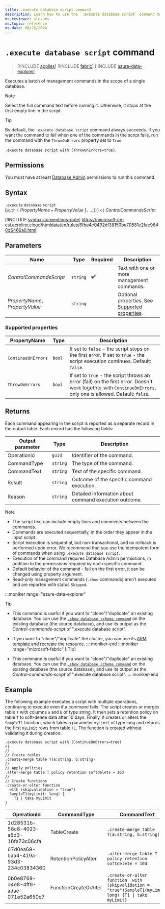 ```yaml
---
title: .execute database script command
description: Learn how to use the `.execute database script` command to execute a batch of management commands in the scope of a single database.
ms.reviewer: alexans
ms.topic: reference
ms.date: 08/26/2024
---
```

# `.execute database script` command

> [!INCLUDE [applies](../includes/applies-to-version/applies.md)] [!INCLUDE [fabric](../includes/applies-to-version/fabric.md)] [!INCLUDE [azure-data-explorer](../includes/applies-to-version/azure-data-explorer.md)]

Executes a batch of management commands in the scope of a single database.

> [!NOTE]
> Select the full command text before running it. Otherwise, it stops at the first empty line in the script.

> [!TIP]
> By default, the `.execute database script` command always succeeds. If you want the command to fail when one of the commands in the script fails, run the command with the `ThrowOnErrors` property set to `True`
>
> `.execute database script with (ThrowOnErrors=true)`.

## Permissions

You must have at least [Database Admin](../access-control/role-based-access-control.md) permissions to run this command.

## Syntax

`.execute` `database` `script`  
[`with` `(` *PropertyName* `=` *PropertyValue* [`,` ...]`)`] `<|` *ControlCommandsScript*

[!INCLUDE [syntax-conventions-note](../includes/syntax-conventions-note.md)]
https://microsoft-ce-csi.acrolinx.cloud/htmldata/en/rules/6fba4c0492df38150ba70881e2fae9640d6466a0.html
## Parameters

|Name|Type|Required|Description|
|--|--|--|--|
|*ControlCommandsScript*| `string` | :heavy_check_mark:| Text with one or more management commands.|
|*PropertyName*, *PropertyValue*| `string` || Optional properties. See [Supported properties](#supported-properties).|

### Supported properties

| PropertyName | Type | Description |
|--|--|--|
| `ContinueOnErrors` | `bool` | If set to `false` - the script stops on the first error. If set to `true` - the script execution continues. Default: `false`. |
| `ThrowOnErrors` | `bool` | If set to `true` - the script throws an error (fail) on the first error. Doesn't work together with `ContinueOnErrors`, only one is allowed. Default: `false`. |

## Returns

Each command appearing in the script is reported as a separate record in the output table. Each record has the following fields:

|Output parameter |Type |Description|
|---|---|--- |
|OperationId  | `guid` |Identifier of the command.|
|CommandType  | `string` |The type of the command.|
|CommandText  | `string` |Text of the specific command.|
|Result| `string` |Outcome of the specific command execution.|
|Reason| `string` |Detailed information about command execution outcome.|

>[!NOTE]
>
>* The script text can include empty lines and comments between the commands.
>* Commands are executed sequentially, in the order they appear in the input script.
>* Script execution is sequential, but non-transactional, and no rollback is performed upon error. We recommend that you use the idempotent form of commands when using `.execute database script`.
>* Execution of the command requires Database Admin permissions, in addition to the permissions required by each specific command.
>* Default behavior of the command - fail on the first error, it can be changed using property argument.
>* Read-only management commands (`.show` commands) aren't executed and are reported with status `Skipped`.

:::moniker range="azure-data-explorer"
>[!Tip]
>
>* This command is useful if you want to "clone"/"duplicate" an existing database. You can use the [`.show database schema command`](show-schema-database.md) on the existing database (the source database), and use its output as the *Control-commands-script* of ".execute database script".
>* If you want to "clone"/"duplicate" the cluster, you can use its [ARM template](/azure/azure-resource-manager/templates/export-template-portal#export-template-from-a-resource) and recreate the resource.
::: moniker-end
:::moniker range="microsoft-fabric"
>[!Tip]
>
>* This command is useful if you want to "clone"/"duplicate" an existing database. You can use the [`.show database schema command`](show-schema-database.md) on the existing database (the source database), and use its output as the *Control-commands-script* of ".execute database script".
::: moniker-end

## Example

The following example executes a script with multiple operations, continuing to execute even if a command fails. The script creates or merges table `T` with columns `a` and `b` of type string. It then sets a retention policy on table `T` to soft-delete data after 10 days. Finally, it creates or alters the `SampleT1` function, which takes a parameter `myLimit` of type long and returns the first `myLimit` rows from table `T1`. The function is created without validating it during creation.

```kusto
.execute database script with (ContinueOnErrors=true)
<|
//
// Create tables
.create-merge table T(a:string, b:string)
//
// Apply policies
.alter-merge table T policy retention softdelete = 10d 
//
// Create functions
.create-or-alter function
  with (skipvalidation = "true") 
  SampleT1(myLimit: long) { 
    T1 | take myLimit
}
```

|OperationId|CommandType|CommandText|Result|Reason|
|---|---|---|---|---|
|1d28531b-58c8-4023-a5d3-16fa73c06cfa|TableCreate|`.create-merge table T(a:string, b:string)`|Completed||
|67d0ea69-baa4-419a-93d3-234c03834360|RetentionPolicyAlter|`.alter-merge table T policy retention softdelete = 10d`|Completed||
|0b0e8769-d4e8-4ff9-adae-071e52a650c7|FunctionCreateOrAlter|`.create-or-alter function  with (skipvalidation = "true")SampleT1(myLimit: long) {T1 \| take myLimit}`|Completed||
